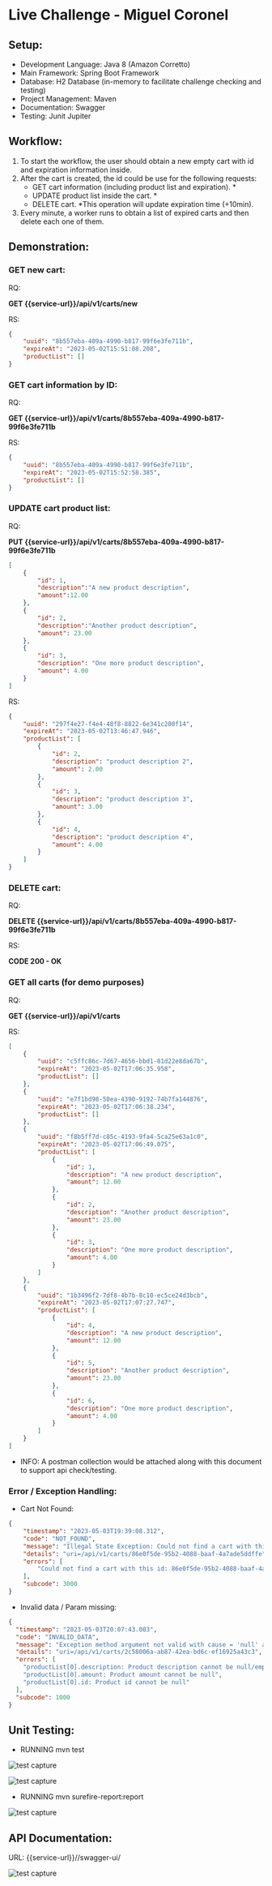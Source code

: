 # Live Challenge - Miguel Coronel

## Setup:
- Development Language: Java 8 (Amazon Corretto)
- Main Framework: Spring Boot Framework
- Database: H2 Database (in-memory to facilitate challenge checking and testing) 
- Project Management: Maven
- Documentation: Swagger
- Testing: Junit Jupiter

## Workflow:
1. To start the workflow, the user should obtain a new empty cart with id and expiration information inside.
2. After the cart is created, the id could be use for the following requests:
    - GET cart information (including product list and expiration). *
    - UPDATE product list inside the cart. *
    - DELETE cart.
  *This operation will update expiration time (+10min).
3. Every minute, a worker runs to obtain a list of expired carts and then delete each one of them.


## Demonstration:

### GET new cart:

RQ:

**GET {{service-url}}/api/v1/carts/new**

RS:
```json
{
    "uuid": "8b557eba-409a-4990-b817-99f6e3fe711b",
    "expireAt": "2023-05-02T15:51:08.208",
    "productList": []
}
```

### GET cart information by ID:

RQ:

**GET {{service-url}}/api/v1/carts/8b557eba-409a-4990-b817-99f6e3fe711b**

RS:
```json
{
    "uuid": "8b557eba-409a-4990-b817-99f6e3fe711b",
    "expireAt": "2023-05-02T15:52:58.385",
    "productList": []
}
```

### UPDATE cart product list:

RQ:

**PUT {{service-url}}/api/v1/carts/8b557eba-409a-4990-b817-99f6e3fe711b**
```json
[
    {
        "id": 1,
        "description":"A new product description",
        "amount":12.00
    },
    {
        "id": 2,
        "description":"Another product description",
        "amount": 23.00
    },
    {
        "id": 3,
        "description": "One more product description",
        "amount": 4.00
    }
]
```

RS:
```json
{
    "uuid": "297f4e27-f4e4-48f8-8822-6e341c200f14",
    "expireAt": "2023-05-02T13:46:47.946",
    "productList": [
        {
            "id": 2,
            "description": "product description 2",
            "amount": 2.00
        },
        {
            "id": 3,
            "description": "product description 3",
            "amount": 3.00
        },
        {
            "id": 4,
            "description": "product description 4",
            "amount": 4.00
        }
    ]
}
```

### DELETE cart:

RQ:

**DELETE {{service-url}}/api/v1/carts/8b557eba-409a-4990-b817-99f6e3fe711b**

RS:

**CODE 200 - OK**


### GET all carts (for demo purposes)

RQ:

**GET {{service-url}}/api/v1/carts**

RS:
```json
[
    {
        "uuid": "c5ffc86c-7d67-4656-bbd1-81d22e8da67b",
        "expireAt": "2023-05-02T17:06:35.958",
        "productList": []
    },
    {
        "uuid": "e7f1bd98-50ea-4390-9192-74b7fa144876",
        "expireAt": "2023-05-02T17:06:38.234",
        "productList": []
    },
    {
        "uuid": "f8b5ff7d-c85c-4193-9fa4-5ca25e63a1c0",
        "expireAt": "2023-05-02T17:06:49.075",
        "productList": [
            {
                "id": 1,
                "description": "A new product description",
                "amount": 12.00
            },
            {
                "id": 2,
                "description": "Another product description",
                "amount": 23.00
            },
            {
                "id": 3,
                "description": "One more product description",
                "amount": 4.00
            }
        ]
    },
    {
        "uuid": "1b3496f2-7df8-4b7b-8c10-ec5ce24d3bcb",
        "expireAt": "2023-05-02T17:07:27.747",
        "productList": [
            {
                "id": 4,
                "description": "A new product description",
                "amount": 12.00
            },
            {
                "id": 5,
                "description": "Another product description",
                "amount": 23.00
            },
            {
                "id": 6,
                "description": "One more product description",
                "amount": 4.00
            }
        ]
    }
]
```

- INFO: A postman collection would be attached along with this document to support api check/testing.

### Error / Exception Handling:

- Cart Not Found:

```json
{
    "timestamp": "2023-05-03T19:39:08.312",
    "code": "NOT_FOUND",
    "message": "Illegal State Exception: Could not find a cart with this id: 86e0f5de-95b2-4088-baaf-4a7ade5ddffe",
    "details": "uri=/api/v1/carts/86e0f5de-95b2-4088-baaf-4a7ade5ddffe",
    "errors": [
        "Could not find a cart with this id: 86e0f5de-95b2-4088-baaf-4a7ade5ddffe"
    ],
    "subcode": 3000
}
```
- Invalid data / Param missing:

```json
{
  "timestamp": "2023-05-03T20:07:43.003",
  "code": "INVALID_DATA",
  "message": "Exception method argument not valid with cause = 'null' and exception = 'org.springframework.web.bind.MethodArgumentNotValidException: Validation failed for argument [1] in public org.springframework.http.ResponseEntity<?> com.example.challenge.controller.CustomController.updateCart(java.lang.String,com.example.challenge.DTO.ProductListUpdateDTO) with 3 errors: [Field error in object 'productListUpdateDTO' on field 'productList[0].description': rejected value [null]; codes [NotBlank.productListUpdateDTO.productList[0].description,NotBlank.productListUpdateDTO.productList.description,NotBlank.productList[0].description,NotBlank.productList.description,NotBlank.description,NotBlank.java.lang.String,NotBlank]; arguments [org.springframework.context.support.DefaultMessageSourceResolvable: codes [productListUpdateDTO.productList[0].description,productList[0].description]; arguments []; default message [productList[0].description]]; default message [Product description cannot be null/empty/blank]] [Field error in object 'productListUpdateDTO' on field 'productList[0].amount': rejected value [null]; codes [NotNull.productListUpdateDTO.productList[0].amount,NotNull.productListUpdateDTO.productList.amount,NotNull.productList[0].amount,NotNull.productList.amount,NotNull.amount,NotNull.java.math.BigDecimal,NotNull]; arguments [org.springframework.context.support.DefaultMessageSourceResolvable: codes [productListUpdateDTO.productList[0].amount,productList[0].amount]; arguments []; default message [productList[0].amount]]; default message [Product amount cannot be null]] [Field error in object 'productListUpdateDTO' on field 'productList[0].id': rejected value [null]; codes [NotNull.productListUpdateDTO.productList[0].id,NotNull.productListUpdateDTO.productList.id,NotNull.productList[0].id,NotNull.productList.id,NotNull.id,NotNull.java.lang.Long,NotNull]; arguments [org.springframework.context.support.DefaultMessageSourceResolvable: codes [productListUpdateDTO.productList[0].id,productList[0].id]; arguments []; default message [productList[0].id]]; default message [Product id cannot be null]] '",
  "details": "uri=/api/v1/carts/2c58006a-ab87-42ea-bd6c-ef16925a43c3",
  "errors": [
    "productList[0].description: Product description cannot be null/empty/blank",
    "productList[0].amount: Product amount cannot be null",
    "productList[0].id: Product id cannot be null"
  ],
  "subcode": 1000
}
```


## Unit Testing:
- RUNNING mvn test

![test capture](misc/images/test1.jpg)

![test capture](misc/images/test2.jpg)


- RUNNING mvn surefire-report:report

![test capture](misc/images/test-report.jpg)

## API Documentation:
URL: {{service-url}}//swagger-ui/

![test capture](misc/images/swagger.jpg)
